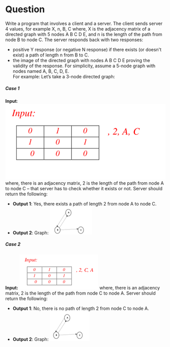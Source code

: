 # Question
Write a program that involves a client and a server. The client sends server 4 values, for example X, n, B, C where, X is the adjacency matrix of a directed graph with 5 nodes A B C D E, and n is the length of the path from node B to node C. The server responds back with two responses:
- positive Y response (or negative N response) if there exists (or doesn't exist) a path of length n from B to C.
- the image of the directed graph with nodes A B C D E proving the validity of the
response.
For simplicity, assume a 5-node graph with nodes named A, B, C, D, E.<br>
For example: Let’s take a 3-node directed graph:<br>
##### Case 1
**Input**:
![Input sample 2](images/input1.png)
where, there is an adjacency matrix, 2 is the length of the path from node A to node C – that
server has to check whether it exists or not.
Server should return the following:
- **Output 1**: Yes, there exists a path of length 2 from node A to node C.
- **Output 2**: Graph:
![graph1](images/graph1.png)
##### Case 2
**Input:**
![Input sample 1](images/input2.png)
where, there is an adjacency matrix, 2 is the length of the path from node C to node A.
Server should return the following:<br>
- **Output 1**: No, there is no path of length 2 from node C to node A.<br>
- **Output 2**: Graph:
![graph 2](images/graph2.png)
